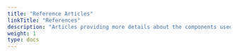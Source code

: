```yaml
---
title: "Reference Articles"
linkTitle: "References"
description: "Articles providing more details about the components used in TrueNAS."
weight: 1
type: docs
---
```

